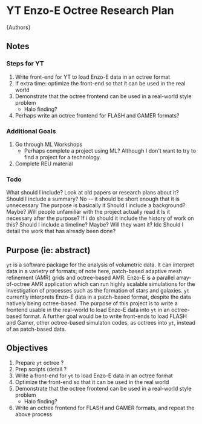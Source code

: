 # YT Enzo-E Octree Research Plan
{Authors}
## Notes
### Steps for YT
1. Write front-end for YT to load Enzo-E data in an octree format
2. If extra time: optimize the front-end so that it can be used in the real world
3. Demonstrate that the octree frontend can be used in a real-world style problem
    - Halo finding?
4. Perhaps write an octree frontend for FLASH and GAMER formats?
### Additional Goals
1. Go through ML Workshops
    - Perhaps complete a project using ML? Although I don't want to try to find
        a project for a technology.
2. Complete REU material
### Todo
What should I include?
    Look at old papers or research plans about it?
    Should I include a summary?
        No -- it should be short enough that it is unnecessary
        The purpose is basically it
    Should I include a background?
        Maybe? Will people unfamiliar with the project actually read it
            Is it necessary after the purpose?
        If i do should it include the history of work on this?
    Should I include a timeline?
        Maybe? Will they want it? Idc
    Should I detail the work that has already been done?
## Purpose (ie: abstract)
`yt` is a software package for the analysis of volumetric data. It can interpret
data in a varietry of formats; of note here, patch-based adaptive mesh
refinement (AMR) grids and octree-based AMR. Enzo-E is a parallel
array-of-octree AMR application which can run highly scalable simulations for
the investigation of processes such as the formation of stars and galaxies.
`yt` currently interprets Enzo-E data in a patch-based format, despite the data
natively being octree-based. The purpose of this project is to write a frontend
usable in the real-world to load Enzo-E data into `yt` in an octree-based
format. A further goal would be to write front-ends to load FLASH and Gamer,
other octree-based simulaton codes, as octrees into `yt`, instead of as
patch-based data.
## Objectives
1. Prepare `yt` octree ?
2. Prep scripts (detail ?
1. Write a front-end for `yt` to load Enzo-E data in an octree format
2. Optimize the front-end so that it can be used in the real world
3. Demonstrate that the octree frontend can be used in a real-world style problem
    - Halo finding?
4. Write an octree frontend for FLASH and GAMER formats, and repeat the above
   process
